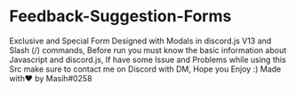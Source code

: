 # Feedback-Suggestion-Forms
Exclusive and Special Form Designed with Modals in discord.js V13 and Slash (/) commands, Before run you must know the basic information about Javascript and discord.js, If have some Issue and Problems while using this Src make sure to contact me on Discord with DM, Hope you Enjoy :) Made with❤️ by Masih#0258
